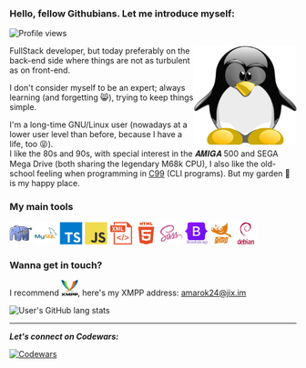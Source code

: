 ### Hello, fellow Githubians. Let me introduce myself:

![Profile views](https://gpvc.arturio.dev/Amarok24)

<!-- Any image aligned to the right. Beware the width -->
<img width="180" align="right" alt="Github" src="https://raw.githubusercontent.com/Amarok24/Amarok24/master/resources/TUX_NERD2_600x600.svg" />

FullStack developer, but today preferably on the back-end side where things are not as turbulent as on front-end.

I don't consider myself to be an expert; always learning (and forgetting 😸), trying to keep things simple.

I'm a long-time GNU/Linux user (nowadays at a lower user level than before, because I have a life, too 😝).<br />I like the 80s and 90s, with special interest in the 𝑨𝑴𝑰𝑮𝑨 500 and SEGA Mega Drive (both sharing the legendary M68k CPU), I also like the old-school feeling when programming in [C99](https://en.wikipedia.org/wiki/C99) (CLI programs). But my garden 🌳 is my happy place.

### My main tools
[<img src="https://raw.githubusercontent.com/Amarok24/Amarok24/master/devicons/php-elephant.png" alt="PHP" height="40" />](https://en.wikipedia.org/wiki/PHP)
[<img src="https://raw.githubusercontent.com/Amarok24/Amarok24/master/devicons/mysql-original-wordmark.svg" alt="MySQL" height="40" />](https://en.wikipedia.org/wiki/SQL)
[<img src="https://raw.githubusercontent.com/Amarok24/Amarok24/master/devicons/typescript-original.svg" alt="TypeScript" height="40" />](https://www.typescriptlang.org/)
[<img src="https://raw.githubusercontent.com/Amarok24/Amarok24/master/devicons/javascript-original.svg" alt="JavaScript" height="40" />](https://developer.mozilla.org/en-US/docs/Web/javascript)
[<img src="https://raw.githubusercontent.com/Amarok24/Amarok24/master/devicons/xml-plain.png" alt="XML" height="40" />]()
[<img src="https://raw.githubusercontent.com/Amarok24/Amarok24/master/devicons/html5-plain-wordmark.svg" alt="HTML" height="40" />]()
[<img src="https://raw.githubusercontent.com/Amarok24/Amarok24/master/devicons/sass-original.svg" alt="SCSS" height="40" />](https://sass-lang.com/)
[<img src="https://raw.githubusercontent.com/Amarok24/Amarok24/master/devicons/bootstrap-original-wordmark.svg" alt="Bootstrap" height="40" />](https://getbootstrap.com/)
[<img src="https://raw.githubusercontent.com/Amarok24/Amarok24/master/devicons/gimp-plain-wordmark.svg" alt="GNU GIMP" height="40" />](https://www.gimp.org/)
[<img src="https://raw.githubusercontent.com/Amarok24/Amarok24/master/devicons/debian-plain-wordmark.svg" alt="Debian GNU/Linux" height="40" />](https://www.debian.org/)
<!-- [<img src="https://raw.githubusercontent.com/Amarok24/Amarok24/master/devicons/laravel-plain-wordmark.svg" alt="Laravel" height="40" />]() -->

### Wanna get in touch?
I recommend [<img src="https://raw.githubusercontent.com/Amarok24/Amarok24/master/devicons/xmpp-logo-text-cropped.svg" alt="XMPP" height="28" />](https://xmpp.org/software/), here's my XMPP address: 
[amarok24@jix.im](xmpp:amarok24@jix.im)


<!--
[<img src='https://cdn.jsdelivr.net/npm/simple-icons@3.0.1/icons/github.svg' alt='github' height='40'>](https://github.com/Amarok24)  [<img src='https://cdn.jsdelivr.net/npm/simple-icons@3.0.1/icons/dev-dot-to.svg' alt='dev' height='40'>](https://dev.to/amarok24) [<img src='https://cdn.jsdelivr.net/npm/simple-icons@3.0.1/icons/codepen.svg' alt='codepen' height='40'>](https://codepen.io/Amarok24)  

<img align="center" src="https://github-readme-stats.vercel.app/api/top-langs/?username=XXXXXX&hide=java,html&title_color=ffffff&text_color=c9cacc&icon_color=2bbc8a&bg_color=1d1f21" />
src="https://github-readme-stats.vercel.app/api?username=XXXXXXXX&show_icons=true&line_height=27&count_private=true&title_color=ffffff&text_color=c9cacc&icon_color=2bbc8a&bg_color=1d1f21"

-->
![User's GitHub lang stats](https://github-readme-stats.vercel.app/api/top-langs/?username=Amarok24&langs_count=8&layout=compact&theme=ayu-mirage&show_icons=true&custom_title=GitHub%20lang%20stats)

---
***Let's connect on Codewars:***

[<img src="https://www.codewars.com/users/Amarok24/badges/small" alt="Codewars" />](https://www.codewars.com/users/Amarok24)

<!--
![Github stats](https://github-readme-stats.vercel.app/api?username=Amarok24&show_icons=true&count_private=true&theme=gruvbox)
-->
